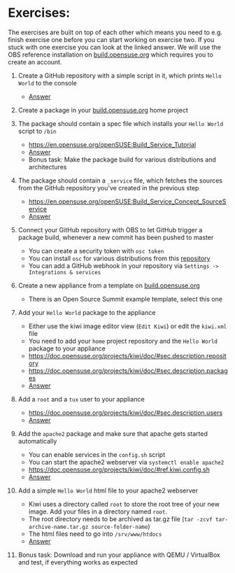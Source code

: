 # Exercises:

The exercises are built on top of each other which means you need to e.g. finish exercise one before you can start working on exercise two.
If you stuck with one exercise you can look at the linked answer.
We will use the OBS reference installation on [build.opensuse.org](https://build.opensuse.org) which requires you to create an account.

1. Create a GitHub repository with a simple script in it, which prints ``Hello World`` to the console
      * [Answer](answers/exercise-1)

2. Create a package in your [build.opensuse.org](https://build.opensuse.org) home project

3. The package should contain a spec file which installs your ``Hello World`` script to ``/bin``
      * https://en.opensuse.org/openSUSE:Build_Service_Tutorial
      * [Answer](answers/exercise-3)
      * Bonus task: Make the package build for various distributions and architectures

4. The package should contain a ``_service`` file, which fetches the sources from the GitHub repository you've created in the previous step
      * https://en.opensuse.org/openSUSE:Build_Service_Concept_SourceService
      * [Answer](answers/exercise-4)

5. Connect your GitHub repository with OBS to let GitHub trigger a package build, whenever a new commit has been pushed to master
      * You can create a security token with `osc token`
      * You can install `osc` for various distributions from this [repository](http://download.opensuse.org/repositories/openSUSE:/Tools/) 
      * You can add a GitHub webhook in your repository via ``Settings -> Integrations & services``

6. Create a new appliance from a template on [build.opensuse.org](https://build.opensuse.org/image_templates)
      * There is an Open Source Summit example template, select this one

7. Add your ``Hello World`` package to the appliance
      * Either use the kiwi image editor view (``Edit Kiwi``) or edit the ``kiwi.xml`` file
      * You need to add your ``home`` project repository and the ``Hello World`` package to your appliance
      * https://doc.opensuse.org/projects/kiwi/doc/#sec.description.repository
      * https://doc.opensuse.org/projects/kiwi/doc/#sec.description.packages
      * [Answer](answers/exercise-7)

8. Add a ``root`` and a ``tux`` user to your appliance
      * https://doc.opensuse.org/projects/kiwi/doc/#sec.description.users
      * [Answer](answers/exercise-8)

9. Add the ``apache2`` package and make sure that apache gets started automatically
      * You can enable services in the `config.sh` script
      * You can start the apache2 webserver via ``systemctl enable apache2``
      * https://doc.opensuse.org/projects/kiwi/doc/#ref.kiwi.config.sh
      * [Answer](answers/exercise-9)

10. Add a simple ``Hello World`` html file to your apache2 webserver
      * Kiwi uses a directory called ``root`` to store the root tree of your new image. Add your files in a directory named ``root``.
      * The root directory needs to be archived as tar.gz file (``tar -zcvf tar-archive-name.tar.gz source-folder-name``)
      * The html files need to go into ``/srv/www/htdocs``
      * [Answer](answers/exercise-11)

13. Bonus task: Download and run your appliance with QEMU / VirtualBox and test, if everything works as expected
